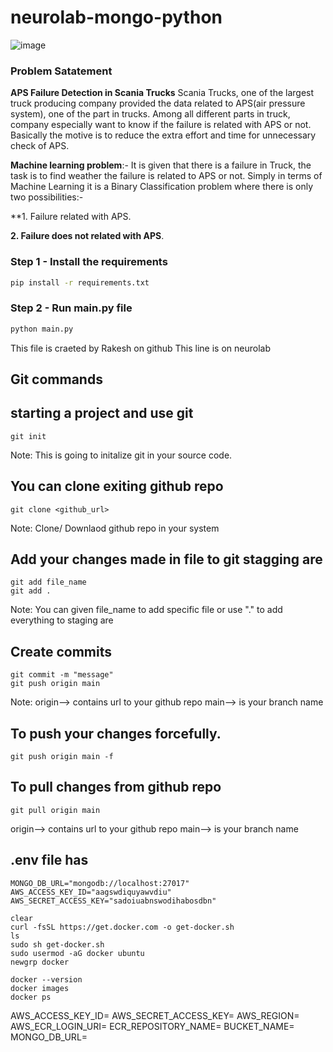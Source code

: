 # neurolab-mongo-python

![image](https://user-images.githubusercontent.com/57321948/196933065-4b16c235-f3b9-4391-9cfe-4affcec87c35.png)

### Problem Satatement 

**APS Failure Detection in Scania Trucks**
Scania Trucks, one of the largest truck producing company provided the data related to APS(air pressure system), one of the part in trucks. Among all different parts in truck, company especially want to know if the failure is related with APS or not. Basically the motive is to reduce the extra effort and time for unnecessary check of APS.

**Machine learning problem**:- 
It is given that there is a failure in Truck, the task is to find weather the failure is related to APS or not. Simply in terms of Machine Learning it is a Binary Classification problem where there is only two possibilities:-

**1. Failure related with APS.

**2. Failure does not related with APS**.

### Step 1 - Install the requirements

```bash
pip install -r requirements.txt
```

### Step 2 - Run main.py file

```bash
python main.py
```
This file is craeted by Rakesh on github
This line is on neurolab

## Git commands

## starting a project and use git
```
git init
```
Note: This is going to initalize git in your source code.

## You can clone exiting github repo
```
git clone <github_url>
```
Note: Clone/ Downlaod github repo in your system

## Add your changes made in file to git stagging are
```
git add file_name
git add .
```
Note: You can given file_name to add specific file or use "." to add everything to staging are

## Create commits
```
git commit -m "message"
git push origin main
```
Note: origin--> contains url to your github repo main--> is your branch name

## To push your changes forcefully.
```
git push origin main -f
```
## To pull changes from github repo
```
git pull origin main
```
origin--> contains url to your github repo 
main--> is your branch name

## .env file has

```
MONGO_DB_URL="mongodb://localhost:27017"
AWS_ACCESS_KEY_ID="aagswdiquyawvdiu"
AWS_SECRET_ACCESS_KEY="sadoiuabnswodihabosdbn"
```

```
clear
curl -fsSL https://get.docker.com -o get-docker.sh
ls
sudo sh get-docker.sh
sudo usermod -aG docker ubuntu
newgrp docker
```

```
docker --version
docker images
docker ps

```

AWS_ACCESS_KEY_ID=
AWS_SECRET_ACCESS_KEY=
AWS_REGION=
AWS_ECR_LOGIN_URI=
ECR_REPOSITORY_NAME=
BUCKET_NAME=
MONGO_DB_URL=
